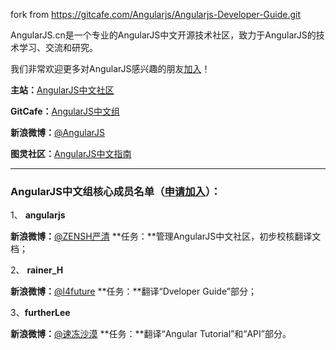 fork from https://gitcafe.com/Angularjs/Angularjs-Developer-Guide.git

AngularJS.cn是一个专业的AngularJS中文开源技术社区，致力于AngularJS的技术学习、交流和研究。

我们非常欢迎更多对AngularJS感兴趣的朋友[加入][1]！

**主站：**[AngularJS中文社区][2]

**GitCafe：**[AngularJS中文组][3]

**新浪微博：**[@AngularJS][4]

**图灵社区：**[AngularJS中文指南][5]

* * *

### AngularJS中文组核心成员名单（[申请加入][6]）：

1、 **angularjs**

**新浪微博：**[@ZENSH严清][7] **任务：**管理AngularJS中文社区，初步校核翻译文档；

2、 **rainer_H**

**新浪微博：**[@l4future][8] **任务：**翻译“Dveloper Guide”部分；

3、**furtherLee**

**新浪微博：**[@速冻沙漠][9] **任务：**翻译“Angular Tutorial”和“API”部分。

 [1]: http://angularjs.cn/wp-login.php?action=register "点击注册"
 [2]: http://angularjs.cn/
 [3]: https://gitcafe.com/Angularjs
 [4]: http://weibo.com/angularjs
 [5]: http://ituring.com.cn/minibook/303
 [6]: http://angularjs.cn/forums/topic/angularjs%E4%B8%AD%E6%96%87%E7%BB%84%E6%8B%9B%E5%8B%9F%E7%BF%BB%E8%AF%91%E6%8A%80%E6%9C%AF%E4%BA%BA%E5%91%98%EF%BC%8C%E6%9C%9F%E6%9D%83kindle%E5%A5%96%E5%8A%B1%EF%BC%81 "申请加入"
 [7]: http://weibo.com/zensh
 [8]: http://weibo.com/u/1856964593
 [9]: http://weibo.com/u/1901891651